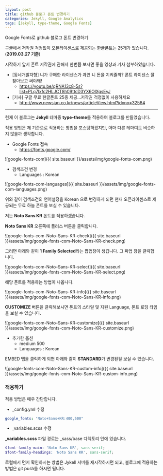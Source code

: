 ```yaml
---
layout: post
title: github 블로그 폰트 변경하기
categories: Jekyll, Google Analytics
tags: [Jekyll, type-theme, Google Fonts]
---
```


Google Fonts로 github 블로그 폰트 변경하기

구글에서 저작권 걱정없이 오픈라이센스로 제공되는 한글폰트는 25개가 있습니다.(**2019.03.27 기준**)

시작하기 앞서 폰트 저작권에 관해서 한번쯤 보시면 좋을 영상과 기사 첨부하였습니다.

- [동네개발자형] 니가 구매한 라이센스가 과연 니 돈을 지켜줄까? 폰트 라이센스 잘찾아보고 써야돼!
    - <https://youtu.be/qRNA13c8-5s?list=PLq7lxfc2HLJCT8h09ttcD3YX6OlXgsEyJ>
- [기사] 구글 무료 한글폰트 25종 제공…저작권 걱정없이 사용하세요
    - <http://www.newsian.co.kr/news/articleView.html?idxno=32584>

---------------

현재 이 블로그는 **Jekyll** 테마중 **type-theme**를 적용하여 블로그를 만들었습니다.

적용 방법은 제 기준으로 적용하는 방법을 포스팅하겠지만, 아마 다른 테마여도 비슷하지 않을까 생각합니다.

- Google Fonts 접속
    - <https://fonts.google.com/>

![google-fonts-com]({{ site.baseurl }}/assets/img/google-fonts-com.png)

- 검색조건 변경
    - Languages : Korean

![google-fonts-com-languages]({{ site.baseurl }}/assets/img/google-fonts-com-languages.png)

위와 같이 검색조건의 언어설정을 Korean 으로 변경하게 되면 현재 오픈라이센스로 제공되는 무료 하늘 폰트를 보실 수 있습니다.

저는 **Noto Sans KR** 폰트를 적용하겠습니다.

**Noto Sans KR** 오른쪽에 플러스 버튼을 클릭합니다.

![google-fonts-com-Noto-Sans-KR-check]({{ site.baseurl }}/assets/img/google-fonts-com-Noto-Sans-KR-check.png)

그러면 아래와 같이 **1 Family Selected**라는 팝업창이 생깁니다.
그 파업 창을 클릭합니다. 

![google-fonts-com-Noto-Sans-KR-select]({{ site.baseurl }}/assets/img/google-fonts-com-Noto-Sans-KR-select.png)

해당 폰트를 적용하는 방법이 나옵니다.

![google-fonts-com-Noto-Sans-KR-info]({{ site.baseurl }}/assets/img/google-fonts-com-Noto-Sans-KR-info.png)

**CUSTOMIZE** 버튼을 클릭해보시면 폰트의 스타일 및 지원 Language, 폰트 로딩 타임을 보실 수 있습니다.

![google-fonts-com-Noto-Sans-KR-customize]({{ site.baseurl }}/assets/img/google-fonts-com-Noto-Sans-KR-customize.png)

- 추가한 옵션
    - medium 500
    - Languages : Korean

EMBED 탭을 클릭하게 되면 아래와 같이 **STANDARD**가 변경된걸 보실 수 있습니다.    

![google-fonts-com-Noto-Sans-KR-custom-info]({{ site.baseurl }}/assets/img/google-fonts-com-Noto-Sans-KR-custom-info.png)

### 적용하기

적용 방법은 매우 간단합니다.

- _config.yml 수정
~~~yml
google_fonts: "Noto+Sans+KR:400,500"
~~~

- _variables.scss 수정

**_variables.scss** 파일 경로는 _sass/base 디렉토리 안에 있습니다.

~~~scss
$font-family-main: 'Noto Sans KR', sans-serif;
$font-family-headings: 'Noto Sans KR', sans-serif;
~~~

로컬에서 먼저 확인하시는 방법은 Jykell 서버를 재시작하시면 되고, 블로그에 적용하는 방법은 git push를 하시면 됩니다.